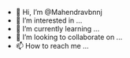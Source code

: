- 👋 Hi, I’m @Mahendravbnnj
- 👀 I’m interested in ...
- 🌱 I’m currently learning ...
- 💞️ I’m looking to collaborate on ...
- 📫 How to reach me ...

<!---
Mahendravbnnj/Mahendravbnnj is a ✨ special ✨ repository because its `README.md` (this file) appears on your GitHub profile.
You can click the Preview link to take a look at your changes.
--->
